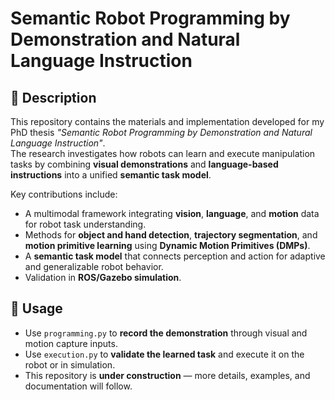 # Semantic Robot Programming by Demonstration and Natural Language Instruction

## 🧠 Description
This repository contains the materials and implementation developed for my PhD thesis *"Semantic Robot Programming by Demonstration and Natural Language Instruction"*.  
The research investigates how robots can learn and execute manipulation tasks by combining **visual demonstrations** and **language-based instructions** into a unified **semantic task model**.

Key contributions include:
- A multimodal framework integrating **vision**, **language**, and **motion** data for robot task understanding.  
- Methods for **object and hand detection**, **trajectory segmentation**, and **motion primitive learning** using **Dynamic Motion Primitives (DMPs)**.  
- A **semantic task model** that connects perception and action for adaptive and generalizable robot behavior.  
- Validation in **ROS/Gazebo simulation**.

## 🚀 Usage
- Use `programming.py` to **record the demonstration** through visual and motion capture inputs.  
- Use `execution.py` to **validate the learned task** and execute it on the robot or in simulation.  
- This repository is **under construction** — more details, examples, and documentation will follow.

